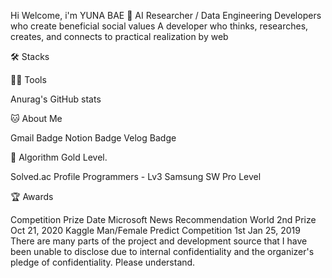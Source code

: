 Hi Welcome, i'm YUNA BAE 👋
AI Researcher / Data Engineering
Developers who create beneficial social values
A developer who thinks, researches, creates, and connects to practical realization by web

🛠️ Stacks

       

💪🏼 Tools

     

Anurag's GitHub stats

🐱 About Me

Gmail Badge Notion Badge Velog Badge

🏅 Algorithm Gold Level.

Solved.ac Profile
Programmers - Lv3
Samsung SW Pro Level

🏆 Awards

Competition	Prize	Date
Microsoft News Recommendation	World 2nd Prize	Oct 21, 2020
Kaggle Man/Female Predict Competition	1st	Jan 25, 2019
There are many parts of the project and development source that I have been unable to disclose due to internal confidentiality and the organizer's pledge of confidentiality.
Please understand.
